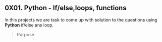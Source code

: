 ## 0X01. Python - If/else,loops, functions

In this projects we are task to come up with solution to the questions using **Python** if/else ans loop. 
> Purpose


